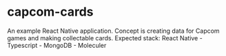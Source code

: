 # capcom-cards

An example React Native application. Concept is creating data for Capcom games and making collectable cards.
Expected stack: React Native - Typescript - MongoDB - Moleculer
